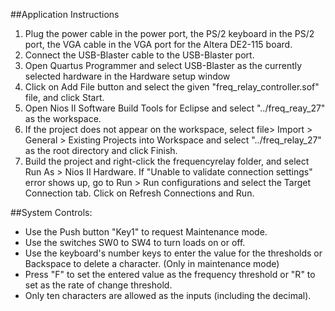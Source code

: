 ##Application Instructions
1. Plug the power cable in the power port, the PS/2 keyboard in the PS/2 port, the VGA cable in the VGA port for the Altera DE2-115 board. 
2. Connect the USB-Blaster cable to the USB-Blaster port.
3. Open Quartus Programmer and select USB-Blaster as the currently selected hardware in the Hardware setup window
4. Click on Add File button and select the given "freq_relay_controller.sof" file, and click Start.
5. Open Nios II Software Build Tools for Eclipse and select "../freq_reay_27" as the workspace.
6. If the project does not appear on the workspace, select file> Import > General > Existing Projects into Workspace and select "../freq_relay_27" as the root directory and click Finish.
7. Build the project and right-click the frequencyrelay folder, and select Run As > Nios II Hardware. If "Unable to validate connection settings" error shows up, go to Run > Run configurations and select the Target Connection tab. Click on Refresh Connections and Run.

##System Controls:
-	Use the Push button "Key1" to request Maintenance mode.
-	Use the switches SW0 to SW4 to turn loads on or off.
-	Use the keyboard's number keys to enter the value for the thresholds or Backspace to delete a character. (Only in maintenance mode)
-	Press "F" to set the entered value as the frequency threshold or "R" to set as the rate of change threshold.
-	Only ten characters are allowed as the inputs (including the decimal).

